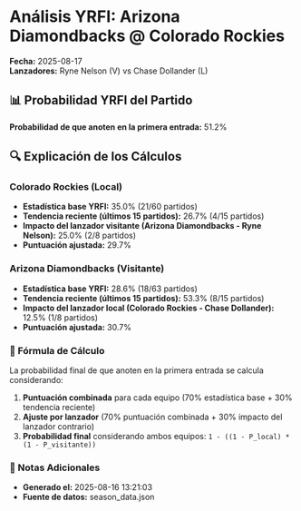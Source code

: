 # Análisis YRFI: Arizona Diamondbacks @ Colorado Rockies

**Fecha:** 2025-08-17  
**Lanzadores:** Ryne Nelson (V) vs Chase Dollander (L)

## 📊 Probabilidad YRFI del Partido

**Probabilidad de que anoten en la primera entrada:** 51.2%

## 🔍 Explicación de los Cálculos

### Colorado Rockies (Local)
- **Estadística base YRFI:** 35.0% (21/60 partidos)
- **Tendencia reciente (últimos 15 partidos):** 26.7% (4/15 partidos)
- **Impacto del lanzador visitante (Arizona Diamondbacks - Ryne Nelson):** 25.0% (2/8 partidos)
- **Puntuación ajustada:** 29.7%

### Arizona Diamondbacks (Visitante)
- **Estadística base YRFI:** 28.6% (18/63 partidos)
- **Tendencia reciente (últimos 15 partidos):** 53.3% (8/15 partidos)
- **Impacto del lanzador local (Colorado Rockies - Chase Dollander):** 12.5% (1/8 partidos)
- **Puntuación ajustada:** 30.7%

### 📝 Fórmula de Cálculo

La probabilidad final de que anoten en la primera entrada se calcula considerando:
1. **Puntuación combinada** para cada equipo (70% estadística base + 30% tendencia reciente)
2. **Ajuste por lanzador** (70% puntuación combinada + 30% impacto del lanzador contrario)
3. **Probabilidad final** considerando ambos equipos: `1 - ((1 - P_local) * (1 - P_visitante))`

### 📌 Notas Adicionales

- **Generado el:** 2025-08-16 13:21:03
- **Fuente de datos:** season_data.json
